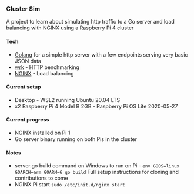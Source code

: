 ### Cluster Sim

A project to learn about simulating http traffic to a Go server and load balancing with NGINX using a Raspberry Pi 4 cluster

#### Tech
- [Golang](https://golang.org/) for a simple http server with a few endpoints serving very basic JSON data
- [wrk](https://github.com/wg/wrk) - HTTP benchmarking
- [NGINX](https://nginx.org/en/) - Load balancing

#### Current setup
- Desktop - WSL2 running Ubuntu 20.04 LTS
- x2 Raspberry Pi 4 Model B 2GB - Raspberry Pi OS Lite 2020-05-27

#### Current progress
- NGINX installed on Pi 1
- Go server binary running on both Pis in the cluster


#### Notes
- server.go build command on Windows to run on Pi - `env GOOS=linux GOARCH=arm GOARM=6 go build`
Full setup instructions for cloning and contributions to come
- NGINX Pi start `sudo /etc/init.d/nginx start`
